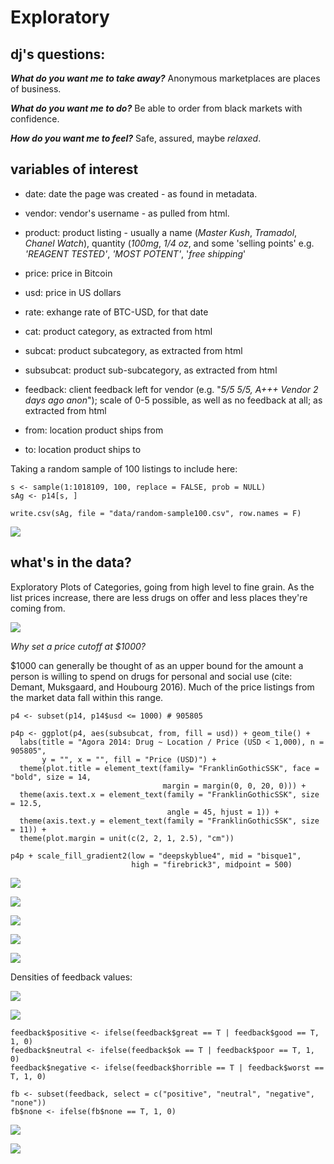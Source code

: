 # Exploratory


## dj's questions:

**_What do you want me to take away?_** Anonymous marketplaces are places of business.

**_What do you want me to do?_** Be able to order from black markets with confidence.

**_How do you want me to feel?_** Safe, assured, maybe _relaxed_. 

## variables of interest

- date: date the page was created - as found in metadata.

- vendor: vendor's username - as pulled from html.

- product: product listing - usually a name (_Master Kush_, _Tramadol_, _Chanel Watch_), quantity (_100mg_, _1/4 oz_, and some 'selling points' e.g. _'REAGENT TESTED'_, _'MOST POTENT'_, '_free shipping_'

- price: price in Bitcoin

- usd: price in US dollars

- rate: exhange rate of BTC-USD, for that date

- cat: product category, as extracted from html

- subcat: product subcategory, as extracted from html

- subsubcat: product sub-subcategory, as extracted from html

- feedback: client feedback left for vendor (e.g. "_5/5 5/5, A+++ Vendor 2 days ago anon_"); scale of 0-5 possible, as well as no feedback at all; as extracted from html

- from: location product ships from

- to: location product ships to

Taking a random sample of 100 listings to include here:

``` {r}
s <- sample(1:1018109, 100, replace = FALSE, prob = NULL)
sAg <- p14[s, ]

write.csv(sAg, file = "data/random-sample100.csv", row.names = F)
```

![](vis/randomsample.png)


## what's in the data?

Exploratory Plots of Categories, going from high level to fine grain. As the list prices increase, there are less drugs on offer and less places they're coming from.

![](plots/tile/p3p.jpeg)

_Why set a price cutoff at $1000?_

$1000 can generally be thought of as an upper bound for the amount a person is willing to spend on drugs for personal and social use (cite: Demant, Muksgaard, and Houbourg 2016). Much of the price listings from the market data fall within this range.

``` {r}
p4 <- subset(p14, p14$usd <= 1000) # 905805

p4p <- ggplot(p4, aes(subsubcat, from, fill = usd)) + geom_tile() +
  labs(title = "Agora 2014: Drug ~ Location / Price (USD < 1,000), n = 905805", 
       y = "", x = "", fill = "Price (USD)") +
  theme(plot.title = element_text(family= "FranklinGothicSSK", face = "bold", size = 14,
                                  margin = margin(0, 0, 20, 0))) + 
  theme(axis.text.x = element_text(family = "FranklinGothicSSK", size = 12.5,
                                   angle = 45, hjust = 1)) +
  theme(axis.text.y = element_text(family = "FranklinGothicSSK", size = 11)) +
  theme(plot.margin = unit(c(2, 2, 1, 2.5), "cm"))

p4p + scale_fill_gradient2(low = "deepskyblue4", mid = "bisque1",
                           high = "firebrick3", midpoint = 500)
```                           

![](plots/tile/p4p.jpeg)

![](plots/tile/p5p.jpeg)

![](plots/tile/p6p.jpeg)

![](plots/tile/p7p.jpeg)

![](plots/tile/p8p.jpeg)

Densities of feedback values:

![](plots/tile/fb2-dist-violin-02.jpeg)

![](plots/tile/fb2-dist-violin-01.jpeg)

``` {r}
feedback$positive <- ifelse(feedback$great == T | feedback$good == T, 1, 0)
feedback$neutral <- ifelse(feedback$ok == T | feedback$poor == T, 1, 0)
feedback$negative <- ifelse(feedback$horrible == T | feedback$worst == T, 1, 0)

fb <- subset(feedback, select = c("positive", "neutral", "negative", "none"))
fb$none <- ifelse(fb$none == T, 1, 0)
```

![](plots/tile/fb-density-01.jpeg)

![](plots/tile/fb2-density-01.jpeg)